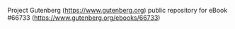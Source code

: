 Project Gutenberg (https://www.gutenberg.org) public repository for
eBook #66733 (https://www.gutenberg.org/ebooks/66733)
